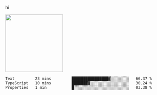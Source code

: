 hi

<img height="180em" src="https://github-readme-stats.vercel.app/api?username=AProductiveNerd&show_icons=true&hide_border=true&&count_private=true&include_all_commits=true" />

<!--START_SECTION:waka-->

```text
Text         23 mins         ████████████████▓░░░░░░░░   66.37 %
TypeScript   10 mins         ███████▓░░░░░░░░░░░░░░░░░   30.24 %
Properties   1 min           █░░░░░░░░░░░░░░░░░░░░░░░░   03.38 %
```

<!--END_SECTION:waka-->
